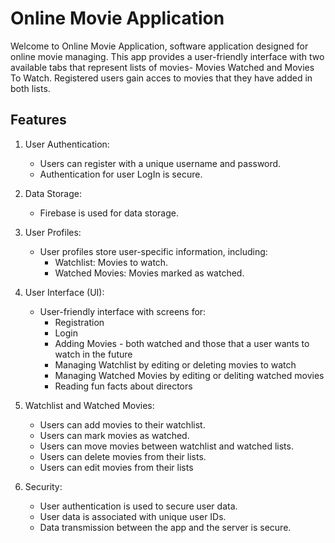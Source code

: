 # Online Movie Application	
Welcome to Online Movie Application, software application designed for online movie managing.
This app provides a user-friendly interface with two available tabs that represent lists of movies- Movies Watched and Movies To Watch.
Registered users gain acces to movies that they have added in both lists. 

## Features

1. User Authentication:
   - Users can register with a unique username and password.
   - Authentication for user LogIn is secure.

2. Data Storage:
   - Firebase is used for data storage.
   
3. User Profiles:
   - User profiles store user-specific information, including:
     - Watchlist: Movies to watch.
     - Watched Movies: Movies marked as watched.

4. User Interface (UI):
   - User-friendly interface with screens for:
     - Registration
     - Login
     - Adding Movies - both watched and those that a user wants to watch in the future
     - Managing Watchlist by editing or deleting movies to watch
     - Managing Watched Movies by editing or deliting watched movies
     - Reading fun facts about directors

5. Watchlist and Watched Movies:
   - Users can add movies to their watchlist.
   - Users can mark movies as watched.
   - Users can move movies between watchlist and watched lists.
   - Users can delete movies from their lists.
   - Users can edit movies from their lists 	

6. Security:
   - User authentication is used to secure user data.
   - User data is associated with unique user IDs.
   - Data transmission between the app and the server is secure.

